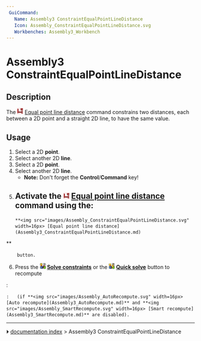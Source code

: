 ```yaml
---
 GuiCommand:
   Name: Assembly3 ConstraintEqualPointLineDistance
   Icon: Assembly_ConstraintEqualPointLineDistance.svg
   Workbenches: Assembly3_Workbench
---
```


# Assembly3 ConstraintEqualPointLineDistance

## Description

The <img alt="" src=images/Assembly_ConstraintEqualPointLineDistance.svg  style="width:16px;"> [Equal point line distance](Assembly3_ConstraintEqualPointLineDistance.md) command constrains two distances, each between a 2D point and a straight 2D line, to have the same value.

## Usage

1.  Select a 2D **point**.
2.  Select another 2D **line**.
3.  Select a 2D **point**.
4.  Select another 2D **line**.
    -   **Note:** Don\'t forget the **Control**/**Command** key!
5.  Activate the <img alt="" src=images/Assembly_ConstraintEqualPointLineDistance.svg  style="width:16px;"> [Equal point line distance](Assembly3_ConstraintEqualPointLineDistance.md) command using the:
    -   
        **<img src="images/Assembly_ConstraintEqualPointLineDistance.svg" width=16px> [Equal point line distance](Assembly3_ConstraintEqualPointLineDistance.md)
**
        
        button.
6.  Press the **<img src="images/Assembly3_workbench_icon.svg" width=16px> [Solve constraints](Assembly3_ResolveConstraints.md)** or the **<img src="images/Assembly_QuickSolve.svg" width=16px> [Quick solve](Assembly3_QuickSolve.md)** button to recompute

:   

    :   (if **<img src="images/Assembly_AutoRecompute.svg" width=16px> [Auto recompute](Assembly3_AutoRecompute.md)** and **<img src="images/Assembly_SmartRecompute.svg" width=16px> [Smart recompute](Assembly3_SmartRecompute.md)** are disabled).



---
⏵ [documentation index](../README.md) > Assembly3 ConstraintEqualPointLineDistance
